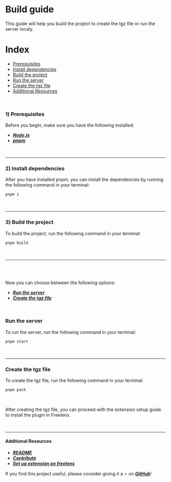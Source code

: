 # Build guide
This guide will help you build the project to create the tgz file or run the server localy.

# Index
- [Prerequisites](#1-prerequisites)
- [Install dependencies](#2-install-dependencies)
- [Build the project](#3-build-the-project)
- [Run the server](#run-the-server)
- [Create the tgz file](#create-the-tgz-file)
- [Additional Resources](#additional-resources)


<br>

### 1) Prerequisites
Before you begin, make sure you have the following installed:
- [***Node.js***](https://nodejs.org/en)
- [***pnpm***](https://pnpm.io/it/installation)

<br>

***

### 2) Install dependencies
After you have installed pnpm, you can install the dependencies by running the following command in your terminal:
```bash
pnpm i
```

<br>

***

### 3) Build the project
To build the project, run the following command in your terminal:
```bash
pnpm build
```
<br>

***

<br><br>

Now you can choose between the following options:
- [***Run the server***](#run-the-server)
- [***Create the tgz file***](#create-the-tgz-file)

<br>

### Run the server
To run the server, run the following command in your terminal:
```bash
pnpm start
```
<br>

***

### Create the tgz file
To create the tgz file, run the following command in your terminal:
```bash
pnpm pack
```

<br>

After creating the tgz file, you can proceed with the extension setup guide to install the plugin in Freelens.

<br>

***

#### Additional Resources
- [***README***](../README.md)
- [***Contribute***](CONTRIBUTING.md)
- [***Set up extension on freelens***](./SET*UP*EXTENSION.md)

If you find this project useful, please consider giving it a ⭐️ on [***GitHub***](https://github.com/freelensapp/freelens-ai)!




